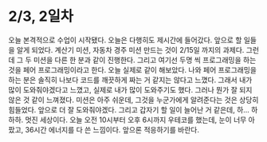 # 2/3, 2일차

오늘 본격적으로 수업이 시작됐다. 오늘은 다행히도 제시간에 들어갔다. 앞으로 할 일들을 알게 되었다. 계산기 미션, 자동차 경주 미션 만드는 것이 2/15일 까지의 과제다. 그런데 그 두 미션을 다른 한 분과 같이 진행한다. 그리고 여기선 두명 씩 프로그래밍을 하는 것을 페어 프로그래밍이라고 한다. 오늘 실제로 같이 해보았다. 나와 페어 프로그래밍을 하는 분은 솔직히 나보다 코드를 깨끗하게 짜는 거 같지는 않다고 느꼈다. 그래서 내가 많이 도와줘야겠다고 느꼈고, 실제로 내가 많이 도와주기도 했다. 그러나 뭔가 잘 되지 않은 것 같이 느껴졌다. 미션은 아주 쉬운데, 그것을 누군가에게 알려준다는 것은 상당히 힘들었다. 앞으로 더 잘 도와줘야겠다. 그리고 갑자기 할 일이 늘어난 거 같은데, 하... 하하하. 멋진 세상이다. 오늘 오전 10시부터 오후 6시까지 우테코를 했는데, 눈이 너무 아팠고, 36시간 에너지를 다 쓴 느낌이다. 앞으론 적응하기를 바란다.
